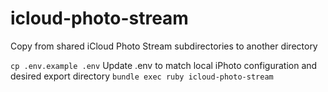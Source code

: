 icloud-photo-stream
===================

Copy from shared iCloud Photo Stream subdirectories to another directory  

`cp .env.example .env`
Update .env to match local iPhoto configuration and desired export directory
`bundle exec ruby icloud-photo-stream`
